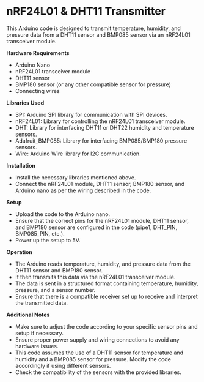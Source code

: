 # nRF24L01 & DHT11 Transmitter
This Arduino code is designed to transmit temperature, humidity, and pressure data from a DHT11 sensor and BMP085 sensor via an nRF24L01 transceiver module.

**Hardware Requirements**
- Arduino Nano
- nRF24L01 transceiver module
- DHT11 sensor
- BMP180 sensor (or any other compatible sensor for pressure)
- Connecting wires
  
**Libraries Used**
- SPI: Arduino SPI library for communication with SPI devices.
- nRF24L01: Library for controlling the nRF24L01 transceiver module.
- DHT: Library for interfacing DHT11 or DHT22 humidity and temperature sensors.
- Adafruit_BMP085: Library for interfacing BMP085/BMP180 pressure sensors.
- Wire: Arduino Wire library for I2C communication.

**Installation**
- Install the necessary libraries mentioned above.
- Connect the nRF24L01 module, DHT11 sensor, BMP180 sensor, and Arduino nano as per the wiring described in the code.

**Setup**
- Upload the code to the Arduino nano.
- Ensure that the correct pins for the nRF24L01 module, DHT11 sensor, and BMP180 sensor are configured in the code (pipe1, DHT_PIN, BMP085_PIN, etc.).
- Power up the setup to 5V.

**Operation**
- The Arduino reads temperature, humidity, and pressure data from the DHT11 sensor and BMP180 sensor.
- It then transmits this data via the nRF24L01 transceiver module.
- The data is sent in a structured format containing temperature, humidity, pressure, and a sensor number.
- Ensure that there is a compatible receiver set up to receive and interpret the transmitted data.

**Additional Notes**
- Make sure to adjust the code according to your specific sensor pins and setup if necessary.
- Ensure proper power supply and wiring connections to avoid any hardware issues.
- This code assumes the use of a DHT11 sensor for temperature and humidity and a BMP085 sensor for pressure. Modify the code accordingly if using different sensors.
- Check the compatibility of the sensors with the provided libraries.

